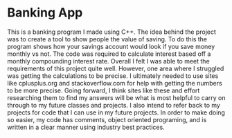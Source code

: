 # Banking App
This is a banking program I made using C++. The idea behind the project was to create a tool to show people the value of saving. To do this the program shows how your savings account would look if you save money monthly vs not. The code was required to calculate interest based off a monthly compounding interest rate. Overall I felt I was able to meet the requirements of this project quite well. However, one area where I struggled was getting the calculations to be precise. I ultimately needed to use sites like cplusplus.org and stackoverflow.com for help with getting the numbers to be more precise. Going forward, I think sites like these and effort researching them to find my answers will be what is most helpful to carry on through to my future classes and projects. I also intend to refer back to my projects for code that I can use in my future projects. In order to make doing so easier, my code has comments, object oriented programing, and is written in a clear manner using industry best practices.
